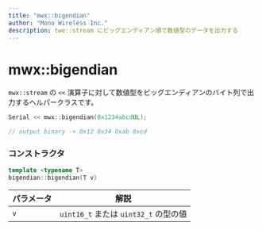 ```yaml
---
title: "mwx::bigendian"
author: "Mono Wireless Inc."
description: twe::stream にビッグエンディアン順で数値型のデータを出力する
---
```


# mwx::bigendian

`mwx::stream` の `<<` 演算子に対して数値型をビッグエンディアンのバイト列で出力するヘルパークラスです。

```cpp
Serial << mwx::bigendian(0x1234abcdUL);

// output binary -> 0x12 0x34 0xab 0xcd
```



### コンストラクタ

```cpp
template <typename T>
bigendian::bigendian(T v)
```



| パラメータ | 解説                             |
| ----- | ------------------------------ |
| `v`   | `uint16_t` または `uint32_t` の型の値 |





